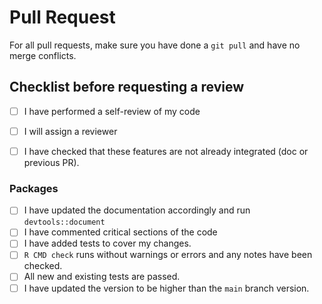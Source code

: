 # Pull Request

For all pull requests, make sure you have done a `git pull` and have no merge conflicts.

## Checklist before requesting a review
- [ ] I have performed a self-review of my code
- [ ] I will assign a reviewer
- [ ] I have checked that these features are not already integrated (doc or previous PR).


### Packages

- [ ] I have updated the documentation accordingly and run `devtools::document` 
- [ ] I have commented critical sections of the code
- [ ] I have added tests to cover my changes.
- [ ] `R CMD check` runs without warnings or errors and any notes have been checked.
- [ ] All new and existing tests are passed.
- [ ] I have updated the version to be higher than the `main` branch version.
